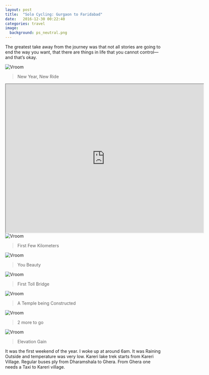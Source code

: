 ```yaml
---
layout: post
title:  "Solo Cycling: Gurgaon to Faridabad"
date:   2016-12-30 00:22:40
categories: travel
image:
  background: ps_neutral.png
---
```

The greatest take away from the journey was that not all stories are going to end the way you want, that there are things in life that you cannot control—and that’s okay.

<img src="http://i.imgur.com/U6T1UCM.jpg" alt="Vroom">

>New Year, New Ride

<iframe src="https://www.google.com/maps/d/embed?mid=1dgyZnNklVLNR6P--jfNFNczmvBI" width="640" height="480"></iframe>

<img src="http://i.imgur.com/DEcyQub.jpg" alt="Vroom">

>First Few Kilometers

<img src="http://i.imgur.com/HIiaTcs.jpg" alt="Vroom">

>You Beauty

<img src="http://i.imgur.com/k8P8Gdn.jpg" alt="Vroom">

>First Toll Bridge

<img src="http://i.imgur.com/w9g7tZgjpg" alt="Vroom">

>A Temple being Constructed

<img src="http://i.imgur.com/ygeTtrf.jpg" alt="Vroom">

>2 more to go

<img src="http://i.imgur.com/caoMRGv.jpg" alt="Vroom">

>Elevation Gain


It was the first weekend of the year. I woke up at around 6am. It was Raining Outside and temperature was very low.
Kareri lake trek starts from Kareri Village. Regular buses ply from Dharamshala to Ghera. From Ghera one needs a Taxi to Kareri village. 

